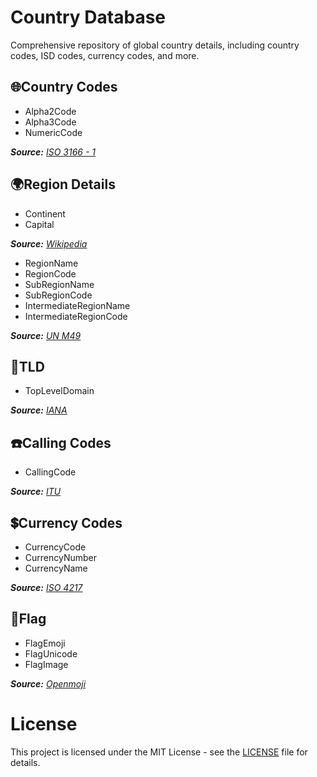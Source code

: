 # Country Database
Comprehensive repository of global country details, including country codes, ISD codes, currency codes, and more. 

## 🌐Country Codes
- Alpha2Code
- Alpha3Code
- NumericCode
  
_**Source:** [ISO 3166 - 1](https://en.wikipedia.org/wiki/ISO_3166-1)_

## 🌍Region Details
- Continent
- Capital

_**Source:** [Wikipedia](https://en.wikipedia.org/wiki/List_of_national_capitals)_
  
- RegionName
- RegionCode
- SubRegionName
- SubRegionCode
- IntermediateRegionName
- IntermediateRegionCode

_**Source:** [UN M49](https://unstats.un.org/unsd/methodology/m49/overview/)_

## 🔗TLD
- TopLevelDomain

_**Source:** [IANA]([https://unstats.un.org/unsd/methodology/m49/overview/](https://www.iana.org/domains/root/db))_

## ☎️Calling Codes
- CallingCode

_**Source:** [ITU](https://www.itu.int/en/ITU-T/Pages/default.aspx)_

## 💲Currency Codes
- CurrencyCode
- CurrencyNumber
- CurrencyName

_**Source:** [ISO 4217](https://en.wikipedia.org/wiki/ISO_4217)_

## 🚩Flag
- FlagEmoji
- FlagUnicode
- FlagImage

_**Source:** [Openmoji](https://openmoji.org/library/)_

# License
This project is licensed under the MIT License - see the [LICENSE](LICENSE) file for details.

